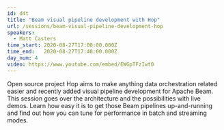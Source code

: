 ```yaml
---
id: d4t
title: "Beam visual pipeline development with Hop"
url: /sessions/beam-visual-pipeline-development-hop
speakers:
  - Matt Casters
time_start: 2020-08-27T17:00:00.000Z
time_end:   2020-08-27T17:40:00.000Z
day_num: 4
video: https://www.youtube.com/embed/EWGpTFzIwt0
---
```


Open source project Hop aims to make anything data orchestration related easier and recently added visual pipeline development for Apache Beam. This session goes over the architecture and the possibilities with live demos. Learn how easy it is to get those Beam pipelines up-and-running and find out how you can tune for performance in batch and streaming modes.

